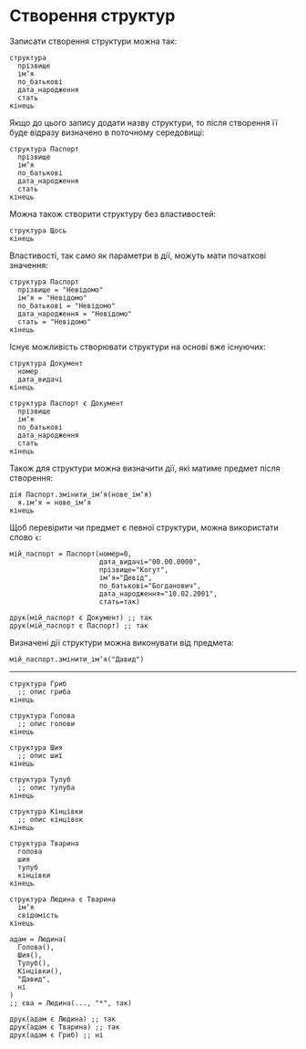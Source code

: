 # Створення структур

Записати створення структури можна так:

```мавка
структура
  прізвище
  імʼя
  по_батькові
  дата_народження
  стать
кінець
```

Якщо до цього запису додати назву структури, то після створення її буде відразу визначено в поточному середовищі:

```мавка
структура Паспорт
  прізвище
  імʼя
  по_батькові
  дата_народження
  стать
кінець
```

Можна також створити структуру без властивостей:

```мавка
структура Щось
кінець
```

Властивості, так само як параметри в дії, можуть мати початкові значення:

```мавка
структура Паспорт
  прізвище = "Невідомо"
  імʼя = "Невідомо"
  по_батькові = "Невідомо"
  дата_народження = "Невідомо"
  стать = "Невідомо"
кінець
```

Існує можливість створювати структури на основі вже існуючих:

```мавка
структура Документ
  номер
  дата_видачі
кінець

структура Паспорт є Документ
  прізвище
  імʼя
  по_батькові
  дата_народження
  стать
кінець
```

Також для структури можна визначити дії, які матиме предмет після створення:

```мавка
дія Паспорт.змінити_імʼя(нове_імʼя)
  я.імʼя = нове_імʼя
кінець
```

Щоб перевірити чи предмет є певної структури, можна використати слово `є`:

```мавка
мій_паспорт = Паспорт(номер=0,
                      дата_видачі="00.00.0000",
                      прізвище="Когут",
                      імʼя="Девід",
                      по_батькові="Богданович",
                      дата_народження="10.02.2001",
                      стать=так)

друк(мій_паспорт є Документ) ;; так
друк(мій_паспорт є Паспорт) ;; так
```

Визначені дії структури можна виконувати від предмета:

```мавка
мій_паспорт.змінити_імʼя("Давид")
```

---

```мавка
структура Гриб
  ;; опис гриба
кінець

структура Голова
  ;; опис голови
кінець

структура Шия
  ;; опис шиї
кінець

структура Тулуб
  ;; опис тулуба
кінець

структура Кінцівки
  ;; опис кінцівок
кінець

структура Тварина
  голова
  шия
  тулуб
  кінцівки
кінець

структура Людина є Тварина
  імʼя
  свідомість
кінець

адам = Людина(
  Голова(),
  Шия(),
  Тулуб(),
  Кінцівки(),
  "Давид",
  ні
)
;; єва = Людина(..., "*", так)

друк(адам є Людина) ;; так
друк(адам є Тварина) ;; так
друк(адам є Гриб) ;; ні
```
